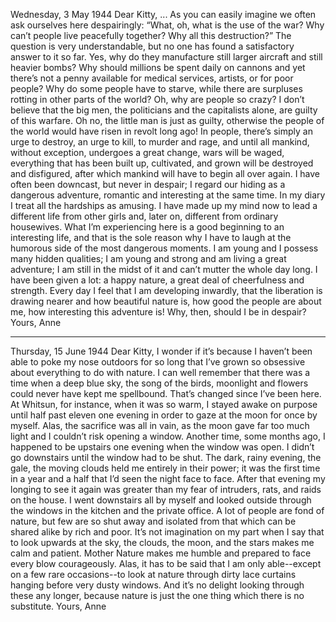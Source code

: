 Wednesday, 3 May 1944
Dear Kitty,
... As you can easily imagine we often ask ourselves here despairingly: “What, oh, what is the use of the war? Why can’t people live peacefully together? Why all this destruction?”
The question is very understandable, but no one has found a satisfactory answer to it so far. Yes, why do they manufacture still larger aircraft and still heavier bombs? Why should millions be spent daily on cannons and yet there’s not a penny available for medical services, artists, or for poor people?
Why do some people have to starve, while there are surpluses rotting in other parts of the world? Oh, why are people so crazy?
I don’t believe that the big men, the politicians and the capitalists alone, are guilty of this warfare. Oh no, the little man is just as guilty, otherwise the people of the world would have risen in revolt long ago! In people, there’s simply an urge to destroy, an urge to kill, to murder and rage, and until all mankind, without exception, undergoes a great change, wars will be waged, everything that has been built up, cultivated, and grown will be destroyed and disfigured, after which mankind will have to begin all over again.
I have often been downcast, but never in despair; I regard our hiding as a dangerous adventure, romantic and interesting at the same time. In my diary I treat all the hardships as amusing. I have made up my mind now to lead a different life from other girls and, later on, different from ordinary housewives. What I’m experiencing here is a good beginning to an interesting life, and that is the sole reason why I have to laugh at the humorous side of the most dangerous moments.
I am young and I possess many hidden qualities; I am young and strong and am living a great adventure; I am still in the midst of it and can’t mutter the whole day long. I have been given a lot: a happy nature, a great deal of cheerfulness and strength. Every day I feel that I am developing inwardly, that the liberation is drawing nearer and how beautiful nature is, how good the people are about me, how interesting this adventure is! Why, then, should I be in despair?
Yours,
Anne


---

Thursday, 15 June 1944
Dear Kitty,
I wonder if it’s because I haven’t been able to poke my nose outdoors for so long that I’ve grown so obsessive about everything to do with nature. I can well remember that there was a time when a deep blue sky, the song of the birds, moonlight and flowers could never have kept me spellbound. That’s changed since I’ve been here.
At Whitsun, for instance, when it was so warm, I stayed awake on purpose until half past eleven one evening in order to gaze at the moon for once by myself. Alas, the sacrifice was all in vain, as the moon gave far too much light and I couldn’t risk opening a window. Another time, some months ago, I happened to be upstairs one evening when the window was open. I didn’t go downstairs until the window had to be shut. The dark, rainy evening, the gale, the moving clouds held me entirely in their power; it was the first time in a year and a half that I’d seen the night face to face. After that evening my longing to see it again was greater than my fear of intruders, rats, and raids on the house. I went downstairs all by myself and looked outside through the windows in the kitchen and the private office. A lot of people are fond of nature, but few are so shut away and isolated from that which can be shared alike by rich and poor.
It’s not imagination on my part when I say that to look upwards at the sky, the clouds, the moon, and the stars makes me calm and patient. Mother Nature makes me humble and prepared to face every blow courageously.
Alas, it has to be said that I am only able--except on a few rare occasions--to look at nature through dirty lace curtains hanging before very dusty windows. And it’s no delight looking through these any longer, because nature is just the one thing which there is no substitute.
Yours,
Anne